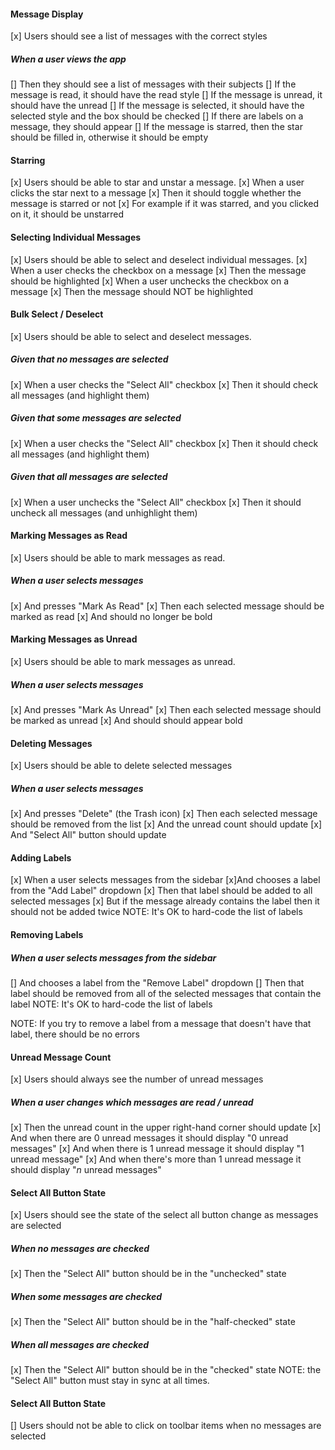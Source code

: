 #### Message Display
 [x] Users should see a list of messages with the correct styles

##### When a user views the app
 [] Then they should see a list of messages with their subjects
 [] If the message is read, it should have the read style
 [] If the message is unread, it should have the unread
 [] If the message is selected, it should have the selected style and the box should be checked
 [] If there are labels on a message, they should appear
 [] If the message is starred, then the star should be filled in, otherwise it should be empty

#### Starring
[x] Users should be able to star and unstar a message.
[x] When a user clicks the star next to a message
[x] Then it should toggle whether the message is starred or not
[x] For example if it was starred, and you clicked on it, it should be unstarred

#### Selecting Individual Messages
[x] Users should be able to select and deselect individual messages.
[x] When a user checks the checkbox on a message
[x] Then the message should be highlighted
[x] When a user unchecks the checkbox on a message
[x] Then the message should NOT be highlighted

#### Bulk Select / Deselect
[x] Users should be able to select and deselect messages.

##### Given that no messages are selected
[x] When a user checks the "Select All" checkbox
[x] Then it should check all messages (and highlight them)

##### Given that some messages are selected
[x] When a user checks the "Select All" checkbox
[x] Then it should check all messages (and highlight them)

##### Given that all messages are selected
[x] When a user unchecks the "Select All" checkbox
[x] Then it should uncheck all messages (and unhighlight them)

#### Marking Messages as Read
[x] Users should be able to mark messages as read.

##### When a user selects messages
[x] And presses "Mark As Read"
[x] Then each selected message should be marked as read
[x] And should no longer be bold

#### Marking Messages as Unread
[x] Users should be able to mark messages as unread.

##### When a user selects messages
[x] And presses "Mark As Unread"
[x] Then each selected message should be marked as unread
[x] And should should appear bold

#### Deleting Messages
[x] Users should be able to delete selected messages

##### When a user selects messages
[x] And presses "Delete" (the Trash icon)
[x] Then each selected message should be removed from the list
[x] And the unread count should update
[x] And "Select All" button should update

#### Adding Labels
[x] When a user selects messages from the sidebar
[x]And chooses a label from the "Add Label" dropdown
[x] Then that label should be added to all selected messages
[x] But if the message already contains the label then it should not be added twice
NOTE: It's OK to hard-code the list of labels

#### Removing Labels

##### When a user selects messages from the sidebar
[] And chooses a label from the "Remove Label" dropdown
[] Then that label should be removed from all of the selected messages that contain the label
NOTE: It's OK to hard-code the list of labels

NOTE: If you try to remove a label from a message that doesn't have that label, there should be no errors

#### Unread Message Count
[x] Users should always see the number of unread messages

##### When a user changes which messages are read / unread
[x] Then the unread count in the upper right-hand corner should update
[x] And when there are 0 unread messages it should display "0 unread messages"
[x] And when there is 1 unread message it should display "1 unread message"
[x] And when there's more than 1 unread message it should display "_n_ unread messages"

#### Select All Button State
[x] Users should see the state of the select all button change as messages are selected

##### When no messages are checked
[x] Then the "Select All" button should be in the "unchecked" state

##### When some messages are checked
[x] Then the "Select All" button should be in the "half-checked" state

##### When all messages are checked
[x] Then the "Select All" button should be in the "checked" state
NOTE: the "Select All" button must stay in sync at all times.

#### Select All Button State
[] Users should not be able to click on toolbar items when no messages are selected
